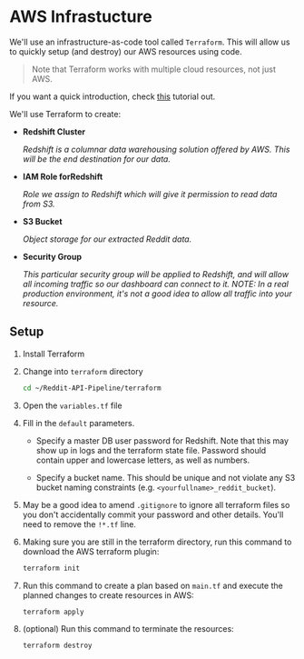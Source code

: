 # AWS Infrastucture

We'll use an infrastructure-as-code tool called `Terraform`. This will allow us to quickly setup (and destroy) our AWS resources using code. 

>Note that Terraform works with multiple cloud resources, not just AWS. 

If you want a quick introduction, check [this](https://learn.hashicorp.com/terraform?utm_source=terraform_io) tutorial out.

We'll use Terraform to create:

* **Redshift Cluster**

    *Redshift is a columnar data warehousing solution offered by AWS. This will be the end destination for our data.*

* **IAM Role forRedshift**

     *Role we assign to Redshift which will give it permission to read data from S3.*

* **S3 Bucket**

    *Object storage for our extracted Reddit data.*

* **Security Group**

    *This particular security group will be applied to Redshift, and will allow all incoming traffic so our dashboard can connect to it. NOTE: In a real production environment, it's not a good idea to allow all traffic into your resource.*

## Setup

1. Install Terraform 

1. Change into `terraform` directory

    ```bash
    cd ~/Reddit-API-Pipeline/terraform
    ```

1. Open the `variables.tf` file

1. Fill in the `default` parameters.

    * Specify a master DB user password for Redshift. Note that this may show up in logs and the terraform state file. Password should contain upper and lowercase letters, as well as numbers.

    * Specify a bucket name. This should be unique and not violate any S3 bucket naming constraints (e.g. `<yourfullname>_reddit_bucket`).

1. May be a good idea to amend `.gitignore` to ignore all terraform files so you don't accidentally commit your password and other details. You'll need to remove the `!*.tf` line.

1. Making sure you are still in the terraform directory, run this command to download the AWS terraform plugin:

    ```bash
    terraform init
    ```

1. Run this command to create a plan based on `main.tf` and execute the planned changes to create resources in AWS:

    ```bash
    terraform apply
    ```

1. (optional) Run this command to terminate the resources:

    ```
    terraform destroy
    ```
